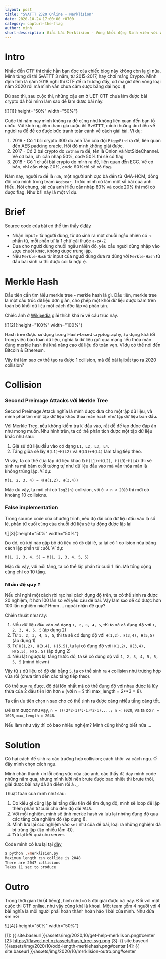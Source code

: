 ```yaml
---
layout: post
title: "SVATTT 2020 Online - Merklision"
date: 2020-10-24 17:00:00 +0700
category: capture-the-flag
author: minh
short-description: Giải bài Merklision - Vòng khởi động Sinh viên với An toàn thông tin 2020
---
```


# Intro

Nhắc đến CTF thì chắc hẳn bạn đọc của chiếc blog này không còn lạ gì nữa. Mình từng đi thi SvATTT 3 năm, từ 2015-2017, hay chơi mảng Crypto. Mình định tính là năm 2018 nghỉ thi CTF để ra trường đấy, cơ mà giờ đến vòng loại năm 2020 rồi mà mình vẫn chưa cầm được bằng đại học :))

Dù sao thì, sau cuộc thi, những cậu em ở UET-CTF chưa làm được bài crypto đã hỏi mình làm sao để làm được bài này.

![][1]{:height="50%" width="50%"}

Cuộc thi năm nay mình không ra đề cũng như không liên quan đến ban tổ chức. Với kinh nghiệm tham gia cuộc thi SvATTT, mình thường tìm hiểu về người ra đề để có được bức tranh toàn cảnh về cách giải bài. Ví dụ:
1. 2016 - Có 1 bài crypto 300 do anh Tân của đội `PiggyBird` ra đề, liên quan đến AES padding oracle. Hồi đó mình không giải được.
2. 2017 - Có 2 bài crypto do `cothan` ra đề, tên là Onion và NotSideChannel. Về cơ bản, chỉ cần nháp 50%, code 50% thì sẽ có flag.
3. 2018 - Có 1 chuỗi bài crypto do mình ra đề, liên quan đến ECC. Về cơ bản, chỉ cần nháp 20%, code 80% thì sẽ có flag.

Năm nay, người ra đề là `ndh`, một người anh cực bá đến từ KMA-HCM, đồng đội của mình trong team `Acebear`. Trước mình có làm một số bài của anh Hiếu. Nói chung, bài của anh Hiếu cần nháp 80% và code 20% thì mới có được flag. Như bài này là một ví dụ.

# Brief

Source code của bài có thế tìm thấy ở [đây](https://gist.github.com/minhtt159/af8e19e2ac7088be48889ccd5c6e0e0b#file-merklision-py)
- Nhận input `n` từ người dùng, từ đó sinh ra một chuỗi ngẫu nhiên có `n` phần tử, mỗi phần tử là 1 chữ cái thuộc `a-zA-Z`
- Đưa cho người dùng chuỗi ngẫu nhiên đó, yêu cầu người dùng nhập vào `2020` chuỗi khác, không được trùng lặp.
- Nếu `Merkle-Hash` từ input của người dùng đưa ra đúng với `Merkle-Hash` từ đầu bài sinh ra thì được coi là hợp lệ.

# Merkle Hash

Đầu tiên cần tìm hiểu merkle tree - merkle hash là gì. Đầu tiên, merkle tree là một cấu trúc dữ liệu đơn giản, cho phép một khối dữ liệu được băm trên toàn bộ khối dữ liệu một cách độc lập và phân tán.

Chiếc ảnh ở [Wikipedia](https://en.wikipedia.org/wiki/Merkle_tree) giải thích khá rõ về cấu trúc này.

![][2]{:height="100%" width="100%"}

Hash tree được sử dụng trong Hash-based cryptography, áp dụng khá tốt trong việc bảo toàn dữ liệu, nghĩa là dữ liệu gửi qua mạng nếu thỏa mãn đúng merkle hash thì khả năng cao dữ liệu đó toàn vẹn. Ví dụ có thể nói đến Bitcoin & Ethereum.

Vậy thì làm sao có thể tạo ra được 1 collision, mà đề bài lại bắt tạo ra 2020 collision?

# Collision

### Second Preimage Attacks với Merkle Tree

Second Preimage Attack nghĩa là mình được đưa cho một tập dữ liệu, và mình phải tìm một tập dữ liệu khác thỏa mãn hash như tập dữ liệu ban đầu.

Với Merkle Tree, nếu không kiểm tra kĩ đầu vào, rất dễ để tạp được đáp án như mong muốn. Như hình trên, ta có thể phân tích được một tập dữ liệu khác như sau:
1. Giả sử dữ liệu đầu vào có dạng `L1, L2, L3, L4`.
2. Tầng giữa sẽ lấy `H(L1)+H(L2)` và `H(L3)+H(L4)` làm tầng tiếp theo. 

Vì vậy, ta có thể đưa tập dữ liệu khác là `H(L1)+H(L2), H(L3)+H(L4)` thì sẽ sinh ra mã băm cuối tương tự như dữ liệu đầu vào mà vẫn thỏa mãn là không trùng lặp. Ví dụ:

```
M(1, 2, 3, 4) = M(H(1,2), H(3,4))
```

Mặc dù vậy, ta mới chỉ có `log2(n)` collision, với `0 < n < 2020` thì mới có khoảng 10 collisions.

### False implementation

Trong source code của chương trình, nếu độ dài của dữ liệu đầu vào là số lẻ, phần tử cuối cùng của chuỗi dữ liệu sẽ tự động được lặp lại

![][3]{:height="50%" width="50%"}

Do đó, cứ khi nào gặp bộ dữ liệu có độ dài lẻ, ta lại có 1 collision nữa bằng cách lặp phần tử cuối. Ví dụ:

```
M(1, 2, 3, 4, 5) = M(1, 2, 3, 4, 5, 5)
```

Mặc dù vậy, với mỗi tầng, ta có thể lặp phần tử cuối 1 lần. Mà tổng cộng cũng chỉ có 10 tầng.

### Nhân đệ quy ?

Nếu chỉ nghĩ một cách rời rạc hai cách đụng độ trên, ta có thể sinh ra được 20 nghiệm, ít hơn 100 lần so với yêu cầu đề bài. Vậy làm sao để có được hơn 100 lần nghiệm nữa? Hmm ... ngoài nhân đệ quy?

Chiến thuật như này:
1. Nếu dữ liệu đầu vào có dạng `1, 2, 3, 4, 5`, thì ta sẽ có đụng độ với `1, 2, 3, 4, 5, 5` (áp dụng 2)
2. Từ `1, 2, 3, 4, 5, 5`, thì ta sẽ có đụng độ với `H(1,2), H(3,4), H(5,5)` (áp dụng 1)
3. Từ `H(1,2), H(3,4), H(5,5)`, ta lại có đụng độ với `H(1,2), H(3,4), H(5,5), H(5, 5)` (áp dụng 2)
4. Nếu lật ngược lại tầng trước đó, ta sẽ có đụng độ với `1, 2, 3, 4, 5, 5, 5, 5` (mind blown)

Vậy từ `1` dữ liệu có độ dài bằng `5`, ta có thể sinh ra `4` collision như trường hợp vừa rồi (chưa tính đến các tầng tiếp theo).

Có thể suy ra được, độ dài lớn nhất mà có thể đụng độ với nhau được là lũy thừa của 2 đầu tiên lớn hơn `n` (với n = 5 thì max_length = 2**3 = 8).

Ta cần ưu tiên chọn `n` sao cho có thể sinh ra được càng nhiều tầng càng tốt.

Để làm được như vậy, `n = (((2*2-1)*2-1)*2-1)....; n < 2020`, và ta có `n = 1025`, `max_length = 2048`.

Nếu làm như vậy thì có bao nhiêu nghiệm? Mình cũng không biết nữa ...

# Solution

Có hai cách để sinh ra các trường hợp collision; cách khôn và cách ngu. Ở đây mình chọn cách ngu.

Mình chân thành xin lỗi công sức của các anh, các thầy đã dạy mình code những năm qua, nhưng mình lười nên brute được bao nhiêu thì brute thôi, giải được bài này đã ăn điểm rồi á ._.

Thuật toán của mình như sau:
1. Do kiểu gì cũng lập lại tầng đầu tiên để tìm đụng độ, mình sẽ loop để lặp thêm phần tử cuối cho đến độ dài `2048`.
2. Với mỗi nghiệm, mình sẽ tính merkle hash và lưu lại những đụng độ qua các tầng của nghiệm đó (áp dụng 1).
3. Mình lưu lại các nghiệm vào `set` như của đề bài, loại ra những nghiệm đã bị trùng lặp (lặp nhiều lắm :D).
4. Trả lại kết quả cho server.

Code mình có lưu lại tại [đây](https://gist.github.com/minhtt159/af8e19e2ac7088be48889ccd5c6e0e0b#file-merklision_solve-py)

```bash
$ python .\merklision.py
Maximum length can collide is 2048
There are 2047 collisions
Takes 11 sec to produce
```

# Outro

Trong thời gian thi (4 tiếng), hình như có 5 đội giải được bài này. Đối với một cuộc thi CTF online, như vậy cũng khá là khoai. Một team gồm 4 người với 4 bài nghĩa là mỗi người phải hoàn thành hoàn hảo 1 bài của mình. Như đứa em nói

![][4]{:height="50%" width="50%"}

[1]: {{ site.baseurl }}/assets/img/2020/10/get-help-merklision.png#center
[2]: https://flawed.net.nz/assets/hash_tree-svg.png
[3]: {{ site.baseurl }}/assets/img/2020/10/odd-length-merklehash.png#center
[4]: {{ site.baseurl }}/assets/img/2020/10/merklision-outro.png#center